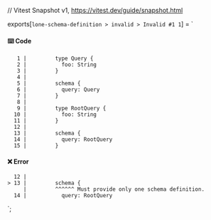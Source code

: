 // Vitest Snapshot v1, https://vitest.dev/guide/snapshot.html

exports[`lone-schema-definition > invalid > Invalid #1 1`] = `
#### ⌨️ Code

       1 |         type Query {
       2 |           foo: String
       3 |         }
       4 |
       5 |         schema {
       6 |           query: Query
       7 |         }
       8 |
       9 |         type RootQuery {
      10 |           foo: String
      11 |         }
      12 |
      13 |         schema {
      14 |           query: RootQuery
      15 |         }

#### ❌ Error

      12 |
    > 13 |         schema {
         |         ^^^^^^ Must provide only one schema definition.
      14 |           query: RootQuery
`;
